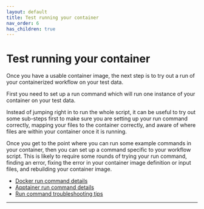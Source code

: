 ```yaml
---
layout: default
title: Test running your container
nav_order: 6
has_children: true
---
```

# Test running your container

Once you have a usable container image, the next step is to try out a run of your containerized workflow on your test data. 

First you need to set up a run command which will run one instance of your container on your test data.

Instead of jumping right in to run the whole script, it can be useful to try out some sub-steps first to make sure you are setting up your run command correctly, mapping your files to the container correctly, and aware of where files are within your container once it is running.

Once you get to the point where you can run some example commands in your container, then you can set up a command specific to your workflow script. This is likely to require some rounds of trying your run command, finding an error, fixing the error in your container image definition or input files, and rebuilding your container image. 

- [Docker run command details]
- [Apptainer run command details]
- [Run command troubleshooting tips]

----
[Docker run command details]: https://sarahkeefe.github.io/documentation-test/6-test-running-container/docker-run-command
[Apptainer run command details]: https://sarahkeefe.github.io/documentation-test/6-test-running-container/apptainer-run-command
[Run command troubleshooting tips]: https://sarahkeefe.github.io/documentation-test/6-test-running-container/run-command-troubleshooting-tips